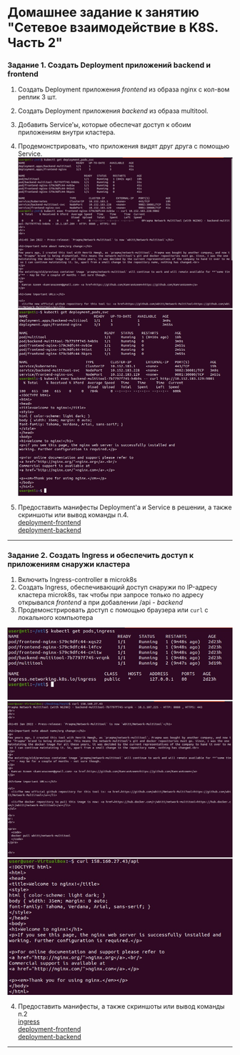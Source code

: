 # Домашнее задание к занятию "Сетевое взаимодействие в K8S. Часть 2"

### Задание 1. Создать Deployment приложений backend и frontend

1. Создать Deployment приложения _frontend_ из образа nginx с кол-вом реплик 3 шт.
2. Создать Deployment приложения _backend_ из образа multitool. 
3. Добавить Service'ы, которые обеспечат доступ к обоим приложениям внутри кластера. 
4. Продемонстрировать, что приложения видят друг друга с помощью Service.  
![frontend](img/frontend.jpg)  
![backend](img/backend.jpg)  
  
5. Предоставить манифесты Deployment'а и Service в решении, а также скриншоты или вывод команды п.4.  
[deployment-frontend](file/deployment-frontend.yaml)  
[deployment-backend](file/deployment-backend.yaml)  

------

### Задание 2. Создать Ingress и обеспечить доступ к приложениям снаружи кластера

1. Включить Ingress-controller в microk8s
2. Создать Ingress, обеспечивающий доступ снаружи по IP-адресу кластера microk8s, так чтобы при запросе только по адресу открывался _frontend_ а при добавлении /api - _backend_
3. Продемонстрировать доступ с помощью браузера или `curl` с локального компьютера  

![ingr-1](img/ingr-1.jpg)  
![ingr-2](img/ingr-2.jpg)  
![ingr-3](img/ingr-3.jpg)  
  
4. Предоставить манифесты, а также скриншоты или вывод команды п.2  
[ingress](file/ingress.yaml)  
[deployment-frontend](file/deployment-frontend.yaml)  
[deployment-backend](file/deployment-backend.yaml)  

------
